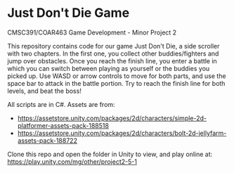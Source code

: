 # Just Don't Die Game

CMSC391/COAR463 Game Development - Minor Project 2

This repository contains code for our game Just Don't Die, a side scroller with two chapters. In the first one, you collect other buddies/fighters and jump over obstacles. Once you reach the finish line, you enter a battle in which you can switch between playing as yourself or the buddies you picked up. Use WASD or arrow controls to move for both parts, and use the space bar to attack in the battle portion. Try to reach the finish line for both levels, and beat the boss!

All scripts are in C#. Assets are from:
* https://assetstore.unity.com/packages/2d/characters/simple-2d-platformer-assets-pack-188518
* https://assetstore.unity.com/packages/2d/characters/bolt-2d-jellyfarm-assets-pack-188722

Clone this repo and open the folder in Unity to view, and play online at: https://play.unity.com/mg/other/project2-5-1
